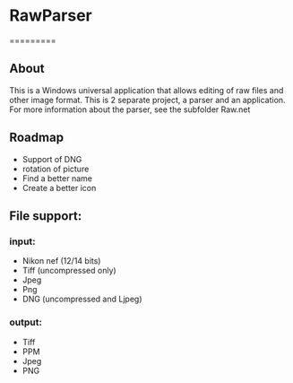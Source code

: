 # RawParser
=========
## About
This is a Windows universal application that allows editing of raw files and other image format.
This is 2 separate project, a parser and an application. For more information about the parser, see the subfolder Raw.net
## Roadmap
- Support of DNG 
- rotation of picture
- Find a better name
- Create a better icon

## File support:
### input:
  - Nikon nef (12/14 bits)
  - Tiff (uncompressed only)
  - Jpeg
  - Png 
  - DNG (uncompressed and Ljpeg)
  
### output:
  - Tiff
  - PPM
  - Jpeg
  - PNG
